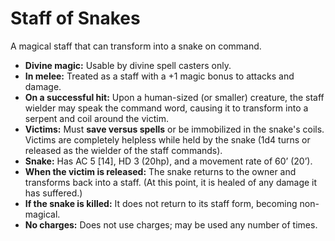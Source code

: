 # Staff of Snakes

A magical staff that can transform into a snake on command.

- **Divine magic:** Usable by divine spell casters only.
- **In melee:** Treated as a staff with a +1 magic bonus to attacks and damage.
- **On a successful hit:** Upon a human-sized (or smaller) creature, the staff wielder may speak the command word, causing it to transform into a serpent and coil around the victim.
- **Victims:** Must **save versus spells** or be immobilized in the snake's coils. Victims are completely helpless while held by the snake (1d4 turns or released as the wielder of the staff commands).
- **Snake:** Has AC 5 [14], HD 3 (20hp), and a movement rate of 60’ (20’).
- **When the victim is released:** The snake returns to the owner and transforms back into a staff. (At this point, it is healed of any damage it has suffered.)
- **If the snake is killed:** It does not return to its staff form, becoming non-magical.
- **No charges:** Does not use charges; may be used any number of times.